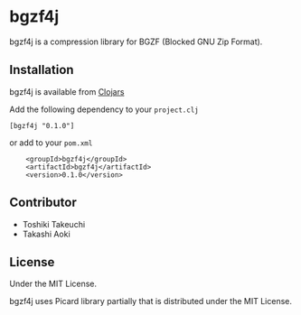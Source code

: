 # bgzf4j

bgzf4j is a compression library for BGZF (Blocked GNU Zip Format).

## Installation

bgzf4j is available from [Clojars](https://clojars.org/bgzf4j)

Add the following dependency to your `project.clj`

```
[bgzf4j "0.1.0"]
```

or add to your `pom.xml`

```
    <groupId>bgzf4j</groupId>
    <artifactId>bgzf4j</artifactId>
    <version>0.1.0</version>
```

## Contributor

* Toshiki Takeuchi
* Takashi Aoki

## License

Under the MIT License.

bgzf4j uses Picard library partially that is distributed under the MIT License.
